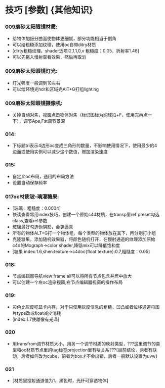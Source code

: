 # 技巧  [参数]  {其他知识}
### 009磨砂太阳眼镜材质:
  * 给物体加细分曲面使物体更细腻，部分功能相当于倒角
  * 可以给粗糙添加纹理，使用oc自带ditry材质
  * [dirty粗糙纹理，shader选项:2,1,1,0,v 粗糙度：0.05，折射率1.46]
  * 可以先拖入慢射查看效果，然后再取消
### 009磨砂太阳眼镜灯光:
  * 灯光强度一般调到10左右
  * 可以给环境光hdr和区域光AlT+G打组lighting
### 009磨砂太阳眼镜摄像机:
  * 关掉自动对焦，视窗点击物体对焦（标识图标为网球拍+F，使用完再点一下），调节Ape,Fst调节景深
### 014:
  * 下标题tri表示4边形oc变成三角形的数量，不影响使用情况下，使用最少的4边面或使用实例可以减少这个数值，赠加渲染速度
### 015:
  * 自定义oc布局，通用的布局方法
  * 设置自动保存频率
### 017oc材质玻-璃灌糖果:
  * [玻璃：粗糙度：0.0004]
  * 快读查看常用index技巧，创建一个原始c4d材质，在transp里ref preset勾选class,查看ref参数
  * 玻璃最好勾选伪阴影，会更逼真
  * 所有的物体ALT+G打一个物体组，每个类型的物体放在其下，再分别打小组
  * 克隆糖果，添加随机效果器，将颜色随机打开，在慢射通道的纹理添加原始c4d的Mograph->color shader,降低mix可以降低饱和度
  * [糖果 index:1.6,shen:texture->c4doc{float texture}:0.7,粗糙度：0.05]
### 018:
  * 节点编辑器导航view frame all可以将所有节点包含并居中放大
  * 可以创建一个左oc渲染视窗,右节点编辑器视窗的操作布局
### 019:
  * 彩色比灰度吃显卡内存，对于只使用灰度信息的粗糙，凹凸或者位移通道将图片type改成float减少消耗
  * [index:1.7使雕像有光泽]
### 020
  * 用transfrom调节材质大小，用另一个调节材质的映射类型，???这里调节的类型和oc材质节点里的tag标签projection里有啥关系???{目前结论，两者有联动，后者如何改为cube，前者为box才不会出错，后者一般默认设置为uvw}
### 021
  * [材质里投射通道值为1，黑色时，光纤可穿透物体]
